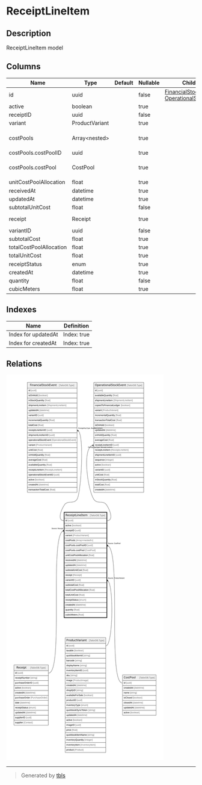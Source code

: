 # ReceiptLineItem

## Description

ReceiptLineItem model

## Columns

| Name | Type | Default | Nullable | Children | Parents | Comment |
| ---- | ---- | ------- | -------- | -------- | ------- | ------- |
| id | uuid |  | false | [FinancialStockEvent](FinancialStockEvent.md) [OperationalStockEvent](OperationalStockEvent.md) |  |  |
| active | boolean |  | true |  |  | active |
| receiptID | uuid |  | false |  | [Receipt](Receipt.md) | receipt ID |
| variant | ProductVariant |  | true |  | [ProductVariant](ProductVariant.md) | Variant |
| costPools | Array\<nested\> |  | true |  |  | CostPool model. CostPool and this model is n:n. |
| costPools.costPoolID | uuid |  | true |  | [CostPool](CostPool.md) | CostPool ID |
| costPools.costPool | CostPool |  | true |  | [CostPool](CostPool.md) | CostPool model. CostPool and this model is n:n. |
| unitCostPoolAllocation | float |  | true |  |  | unitCostPoolAllocation |
| receivedAt | datetime |  | true |  |  | shipped at |
| updatedAt | datetime |  | true |  |  | updatedAt |
| subtotalUnitCost | float |  | false |  |  | subtotalUnitCost |
| receipt | Receipt |  | true |  | [Receipt](Receipt.md) | Receipt model. Receipt and this model is n:1. |
| variantID | uuid |  | false |  | [ProductVariant](ProductVariant.md) | Variant ID |
| subtotalCost | float |  | true |  |  | subtotalCost |
| totalCostPoolAllocation | float |  | true |  |  | totalCostPoolAllocation |
| totalUnitCost | float |  | true |  |  | totalUnitCost |
| receiptStatus | enum |  | true |  |  | inventoryType |
| createdAt | datetime |  | true |  |  | createdAt |
| quantity | float |  | false |  |  | quantity |
| cubicMeters | float |  | true |  |  | cubicMeters |

## Indexes

| Name | Definition |
| ---- | ---------- |
| Index for updatedAt | Index: true |
| Index for createdAt | Index: true |

## Relations

![er](ReceiptLineItem.svg)

---

> Generated by [tbls](https://github.com/k1LoW/tbls)
